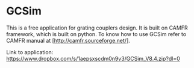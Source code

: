 # GCSim

This is a free application for grating couplers design. It is built on CAMFR framework, which is built on python. To know how to use GCSim refer to CAMFR manual at [http://camfr.sourceforge.net/].

Link to application: https://www.dropbox.com/s/1aepsxscdm0n9v3/GCSim_V8.4.zip?dl=0
